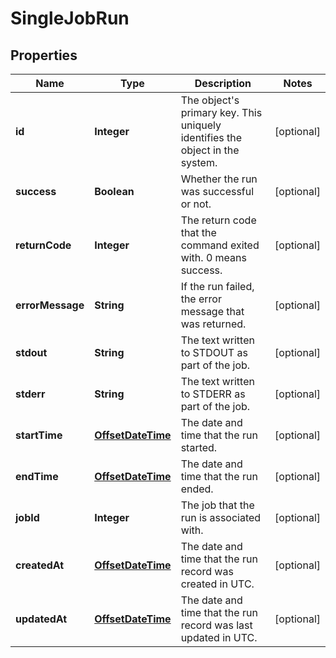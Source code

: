 # SingleJobRun

## Properties
Name | Type | Description | Notes
------------ | ------------- | ------------- | -------------
**id** | **Integer** | The object&#x27;s primary key. This uniquely identifies the object in the system. |  [optional]
**success** | **Boolean** | Whether the run was successful or not. |  [optional]
**returnCode** | **Integer** | The return code that the command exited with. 0 means success. |  [optional]
**errorMessage** | **String** | If the run failed, the error message that was returned. |  [optional]
**stdout** | **String** | The text written to STDOUT as part of the job. |  [optional]
**stderr** | **String** | The text written to STDERR as part of the job. |  [optional]
**startTime** | [**OffsetDateTime**](OffsetDateTime.md) | The date and time that the run started. |  [optional]
**endTime** | [**OffsetDateTime**](OffsetDateTime.md) | The date and time that the run ended. |  [optional]
**jobId** | **Integer** | The job that the run is associated with. |  [optional]
**createdAt** | [**OffsetDateTime**](OffsetDateTime.md) | The date and time that the run record was created in UTC. |  [optional]
**updatedAt** | [**OffsetDateTime**](OffsetDateTime.md) | The date and time that the run record was last updated in UTC. |  [optional]
